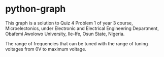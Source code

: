 # python-graph
This graph is a solution to Quiz 4 Problem 1 of year 3 course, Microelectonics, under Electronic and Electrical Engineering Department, Obafemi Awolowo University, Ile-Ife, Osun State, Nigeria.

The range of frequencies that can be tuned with the range of tuning voltages from 0V to maximum voltage.
